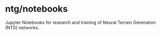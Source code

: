 # ntg/notebooks
Jupyter Notebooks for research and training of Neural Terrain Generation (NTG) networks. 

